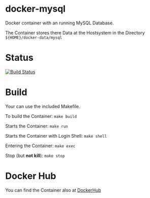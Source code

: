 docker-mysql
============

Docker container with an running MySQL Database.

The Container stores there Data at the Hostsystem in the Directory ```${HOME}/docker-data/mysql```

# Status
[![Build Status](https://travis-ci.org/bodsch/docker-mysql.svg?branch=master)](https://travis-ci.org/bodsch/docker-mysql)

# Build

Your can use the included Makefile.

To build the Container:
```make build```

Starts the Container:
```make run```

Starts the Container with Login Shell:
```make shell```

Entering the Container:
```make exec```

Stop (but **not kill**):
```make stop```

# Docker Hub

You can find the Container also at  [DockerHub](https://hub.docker.com/r/bodsch/docker-mysql/)
